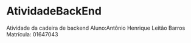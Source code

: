 # AtividadeBackEnd
Atividade da cadeira de backend
Aluno:Antônio Henrique Leitão Barros
Matrícula: 01647043
